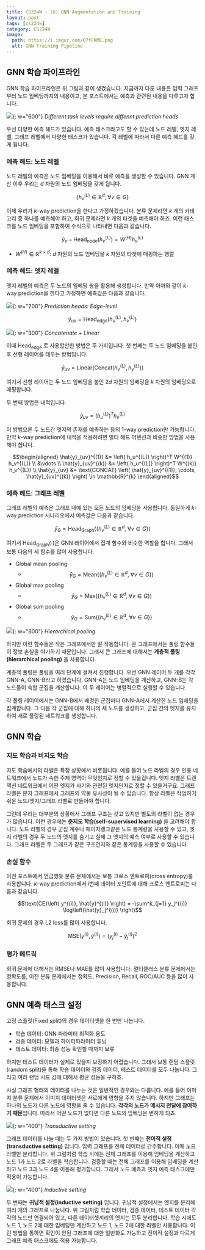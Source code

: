 ```yaml
---
title: CS224W - (6) GNN Augmentation and Training
layout: post
tags: [cs224w]
category: CS224W
image:
  path: https://i.imgur.com/O7tFKME.png
  alt: GNN Training Pipeline
---
```


## GNN 학습 파이프라인

GNN 학습 파이프라인은 위 그림과 같이 생겼습니다. 지금까지 다룬 내용은 입력 그래프부터 노드 임베딩까지의 내용이고, 본 포스트에서는 예측과 관련된 내용을 다루고자 합니다.

![](https://i.imgur.com/6s3jtVu.png){: w="600"}
_Different task levels require diffennt prediction heads_


우선 다양한 예측 헤드가 있습니다. 예측 태스크라고도 할 수 있는데 노드 레벨, 엣지 레벨, 그래프 레벨에서 다양한 태스크가 있습니다. 각 레벨에 따라서 다른 예측 헤드를 갖게 됩니다.

### 예측 헤드: 노드 레벨

노드 레벨의 예측은 노드 임베딩을 이용해서 바로 예측을 생성할 수 있습니다. GNN 계산 이후 우리는 $d$ 차원의 노드 임베딩을 갖게 됩니다.

$$\left\{ h_v^{(L)} \in \mathbb{R}^d, \; \forall v \in G \right\}$$

이제 우리가 $k$-way prediction을 한다고 가정하겠습니다. 분류 문제라면 $k$ 개의 카테고리 중 하나를 예측해야 하고, 회귀 문제라면 $k$ 개의 타겟을 예측해야 하죠. 이런 태스크를 노드 임베딩을 포함하여 수식으로 나타내면 다음과 같습니다.

$$\hat{y}_v - \text{Head}_\text{node}(h_v^{(L)}) = W^{(H)} h_v^{(L)}$$

- $W^{(H)} \in \mathbb{R}^{k \times d}$: $d$ 차원의 노드 임베딩을 $k$ 차원의 타겟에 매핑하는 행렬

### 예측 헤드: 엣지 레벨

엣지 레벨의 예측은 두 노드의 임베딩 쌍을 활용해 생성합니다. 만약 아까와 같이 $k$-way prediction을 한다고 가정하면 예측값은 다음과 같습니다.

![](https://i.imgur.com/NblnQog.png){: w="200"}
_Prediction heads: Edge-level_


$$\hat{y}_{uv} = \text{Head}_\text{edge} \left(h_u^{(L)}, h_v^{(L)} \right)$$

![](https://i.imgur.com/FwPpiI7.png){: w="300"}
_Concatenate + Linear_


이때 $\text{Head}_\text{edge}$ 로 사용할만한 방법은 두 가지입니다. 첫 번째는 두 노드 임베딩을 붙인 후 선형 레이어를 태우는 방법입니다.

$$\hat{y}_{uv} = \text{Linear}\left( \text{Concat} \left( h_v^{(L)}, h_v^{(L)} \right) \right)$$

여기서 선형 레이어는 두 노드 임베딩을 붙인 $2d$ 차원의 임베딩을 $k$ 차원의 임베딩으로 매핑합니다.

두 번째 방법은 내적입니다.

$$\hat{y}_{uv} = \left( h_u^{(L)} \right)^T h_v^{(L)}$$

이 방법으론 두 노드간 엣지의 존재를 예측하는 등의 $1$-way prediction만 가능합니다. 만약 $k$-way prediction에 내적을 적용하려면 멀티 헤드 어텐션과 비슷한 방법을 사용해야 합니다.

$$\begin{aligned}
\hat{y}_{uv}^{(1)} &= \left( h_u^{(L)} \right)^T W^{(1)} h_v^{(L)} \\
&\vdots \\
\hat{y}_{uv}^{(k)} &= \left( h_u^{(L)} \right)^T W^{(k)} h_v^{(L)} \\
\hat{y}_{uv} &= \text{CONCAT} \left( \hat{y}_{uv}^{(1)}, \cdots, \hat{y}_{uv}^{(k)} \right) \in \mathbb{R}^{k}
\end{aligned}$$

### 예측 헤드: 그래프 레벨

그래프 레벨의 예측은 그래프 내에 있는 모든 노드의 임베딩을 사용합니다. 동일하게 $k$-way prediction 시나리오에서 예측값은 다음과 같습니다.

$$\hat{y}_G = \text{Head}_\text{Graph} \left( \left\{ h_v^{(L)} \in \mathbb{R}^d, \; \forall v \in G \right\} \right)$$

여기서 $\text{Head}_\text{Graph}(\cdot)$은 GNN 레이어에서 집계 함수와 비슷한 역할을 합니다. 그래서 보통 다음의 세 함수를 많이 사용합니다.

-  Global mean pooling
    - $$ \hat{y}_G  = \text{Mean} \left( \left\{ h_v^{(L)} \in \mathbb{R}^d, \; \forall v \in G \right\} \right)$$
-  Global max pooling
    - $$ \hat{y}_G  = \text{Max} \left( \left\{ h_v^{(L)} \in \mathbb{R}^d, \; \forall v \in G \right\} \right)$$
- Global sum pooling
    - $$ \hat{y}_G  = \text{Sum} \left( \left\{ h_v^{(L)} \in \mathbb{R}^d, \; \forall v \in G \right\} \right)$$

![](https://i.imgur.com/SmvAwt2.png){: w="800"}
_Hierarchical pooling_

하지만 이런 함수들은 작은 그래프에서만 잘 작동합니다. 큰 그래프에서는 풀링 함수들이 정보 손실을 야기하기 때문입니다. 그래서 큰 그래프에 대해서는 **계층적 풀링(hierarchical pooling)** 을 사용합니다.

계층적 풀링은 풀링을 여러 단계에 걸쳐서 진행합니다. 우선 GNN 레이어 두 개를 각각 GNN-A, GNN-B라고 하겠습니다. GNN-A는 노드 임베딩을 계산하고, GNN-B는 각 노드들이 속할 군집을 계산합니다. 이 두 레이어는 병렬적으로 실행할 수 있습니다.

각 풀링 레이어에서는 GNN-B에서 배정한 군집마다 GNN-A에서 계산한 노드 임베딩을 집계합니다. 그 다음 각 군집에 대해 하나의 새 노드를 생성하고, 군집 간의 엣지를 유지하여 새로 풀링된 네트워크를 생성합니다. 

## GNN 학습
### 지도 학습과 비지도 학습

지도 학습에서의 라벨은 특정 상황에서 비롯됩니다. 예를 들어 노드 라벨의 경우 인용 네트워크에서 노드가 속한 주제 영역이 무엇인지로 정할 수 있을겁니다. 엣지 라벨은 트랜잭션 네트워크에서 어떤 엣지가 사기와 관련된 엣지인지로 정할 수 있을거구요. 그래프 라벨은 분자 그래프에서 그래프의 약물 유사성이 될 수 있습니다. 항상 라벨은 작업하기 쉬운 노드/엣지/그래프 라벨로 만들어야 합니다.

그런데 우리는 대부분의 상황에서 그래프 구조는 갖고 있지만 별도의 라벨이 없는 경우가 많습니다. 이런 경우에는 **준지도 학습(self-supervised learning)** 을 고려해야 합니다. 노드 라벨의 경우 군집 계수나 페이지랭크같은 노드 통계량을 사용할 수 있고, 엣지 라벨의 경우 두 노드의 엣지를 숨기고 실제 그 엣지의 예측 여부로 사용할 수 있습니다. 그래프 라벨은 두 그래프가 같은 구조인지와 같은 통계량을 사용할 수 있습니다.

### 손실 함수

이전 포스트에서 언급했듯 분류 문제에서는 보통 크로스 엔트로피(cross entropy)를 사용합니다. $k$-way prediction에서 $i$번째 데이터 포인트에 대해 크로스 엔트로피는 다음과 같습니다.

$$\text{CE}\left( y^{(i)}, \hat{y}^{(i)} \right) = -\sum^k_{j=1} y_j^{(i)} \log\left(\hat{y}_j^{(i)} \right)$$

회귀 문제의 경우 L2 loss를 많이 사용합니다.

$$\text{MSE}\left( y^{(i)}, \hat{y}^{(i)} \right) = \left( y_j^{(i)} - \hat{y}_j^{(i)} \right)^2$$

### 평가 메트릭

회귀 문제에 대해서는 RMSE나 MAE를 많이 사용합니다. 멀티클래스 분류 문제에서는 정확도를, 이진 분류 문제에서는 정확도, Precision, Recall, ROC/AUC 등을 많이 사용합니다.

## GNN 예측 태스크 설정

고정 스플릿(Fixed split)의 경우 데이터셋을 한 번만 나눕니다.

- 학습 데이터: GNN 파라미터 최적화 용도
- 검증 데이터: 모델과 하이퍼파라미터 튜닝
- 테스트 데이터: 최종 성능 확인할 때까지 보류

하지만 테스트 데이터가 실제로 있을지 보장하기 어렵습니다. 그래서 보통 랜덤 스플릿(random split)을 통해 학습 데이터와 검증 데이터, 테스트 데이터를 모두 나눕니다. 그리고 여러 랜덤 시드 값에 대해서 평균 성능을 구하죠.

사실 그래프 형태의 데이터를 나누는 것은 일반적인 경우와는 다릅니다. 예를 들어 이미지 분류 문제에서 이미지 데이터셋은 서로에게 영향을 주지 않습니다. 하지만 그래프는 하나의 노드가 다른 노드에 영향을 줄 수 있습니다. **각각의 노드가 메시지 전달에 참여하기 때문**입니다. 따라서 어떤 노드가 없다면 다른 노드의 임베딩은 변하게 되죠.

![](https://i.imgur.com/yJJ96nP.png){: w="400"}
_Transductive setting_

그래프 데이터를 나눌 때는 두 가지 방법이 있습니다. 첫 번째는 **전이적 설정(transductive setting)** 입니다. 입력 그래프를 전체 데이터로 간주합니다. 이때 노드 라벨만 분리합니다. 위 그림처럼 학습 시에는 전체 그래프를 이용해 임베딩을 계산하고 노드 1과 노드 2로 라벨을 학습합니다. 검증할 때는 전체 그래프를 이용해 임베딩을 계산하고 노드 3과 노드 4를 이용해 평가합니다. 그래서 노드 예측과 엣지 예측 태스크에만 적용이 가능합니다.

![](https://i.imgur.com/ZYMuJOy.png){: w="400"}
_Inductive setting_

두 번째는 **귀납적 설정(inductive setting)** 입니다. 귀납적 설정에서는 엣지를 분리해 여러 개의 그래프로 나눕니다. 위 그림처럼 학습 데이터, 검증 데이터, 테스트 데이터 각각의 노드만 연결되어 있고, 다른 데이터셋끼리의 엣지는 모두 분리합니다. 학습 시에도 노드 1, 노드 2에 대한 임베딩만 계산하고 노드 1, 노드 2에 대한 라벨만 사용합니다. 이런 방법을 통하면 확인이 안된 그래프에 대한 일반화도 가능하고 전이적 설정과 다르게 그래프 예측 태스크에도 적용 가능합니다.